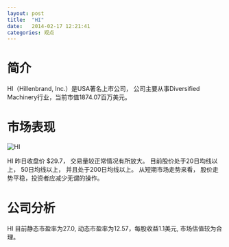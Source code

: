 ```yaml
---
layout: post
title:  "HI"
date:   2014-02-17 12:21:41
categories: 观点
---
```


# 简介
HI（Hillenbrand, Inc.）是USA著名上市公司，
公司主要从事Diversified Machinery行业，当前市值1874.07百万美元。

# 市场表现

![HI](http://finviz.com/chart.ashx?t=HI&ty=c&ta=1&p=d&s=l)

HI 昨日收盘价 $29.7，
交易量较正常情况有所放大。
目前股价处于20日均线以上，
50日均线以上，
并且处于200日均线以上。
从短期市场走势来看，
股价走势平稳，投资者应减少无谓的操作。

# 公司分析
HI 目前静态市盈率为27.0, 动态市盈率为12.57，每股收益1.1美元,
市场估值较为合理。
